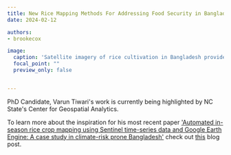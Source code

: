 ```yaml
---
title: New Rice Mapping Methods For Addressing Food Security in Bangladesh
date: 2024-02-12

authors:
- brookecox

image:
  caption: 'Satellite imagery of rice cultivation in Bangladesh provided by Varun Tiwari'
  focal_point: ""
  preview_only: false


---
```


PhD Candidate, Varun Tiwari's work is currently being highlighted by NC State's Center for Geospatial Analytics. 

<!--more-->

To learn more about the inspiration for his most recent paper <a href="https://gaec-lab.netlify.app/publication/2024-02-01-em-tiwari/">'Automated in-season rice crop mapping using Sentinel time-series data and Google Earth Engine: A case study in climate-risk prone Bangladesh'</a> check out <a href="https://cnr.ncsu.edu/geospatial/news/2024/02/09/collaboration-innovation-address-food-security-needs-bangladesh/">this</a> blog post.


